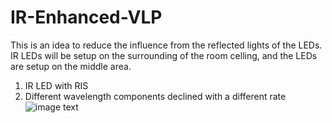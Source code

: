 # IR-Enhanced-VLP
This is an idea to reduce the influence from the reflected lights of the LEDs.  IR LEDs will be setup on the surrounding of the room celling, and the LEDs are setup on the middle area.
1. IR LED with RIS
2. Different wavelength components declined with a different rate
![image text](https://githubfast.com/HuangTM23/IR-Enhanced-VLP/blob/main/architecture.png "System architecture")


